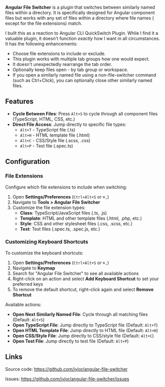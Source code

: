 <!-- Plugin description -->

**Angular File Switcher** is a plugin that switches between similarly named files within a directory. It is
specifically designed for Angular component files but works with any set of files within a directory where file names (
except for the file extensions) match.

I built this as a reaction to Angular CLI QuickSwitch Plugin. While I find it a valuable plugin, it doesn't function
_exactly_ how I want in all circumstances. It has the following enhancements:

- Choose file extensions to include or exclude.
- This plugin works with multiple tab groups how one would expect.
- It doesn't unexpectedly rearrange the tab order.
- Optionally keep files open - by tab group or workspace.
- If you open a similarly named file using a non-file-switcher command (such as Ctrl+Click), you can optionally close
  other similarly named files.

## Features

- **Cycle Between Files**: Press `Alt+S` to cycle through all component files (TypeScript, HTML, CSS, etc.)
- **Direct File Access**: Jump directly to specific file types:
  - `Alt+T` - TypeScript file (.ts)
  - `Alt+H` - HTML template file (.html)
  - `Alt+C` - CSS/Style file (.scss, .css)
  - `Alt+P` - Test file (.spec.ts)

## Configuration

### File Extensions

Configure which file extensions to include when switching:

1. Open **Settings/Preferences** (`Ctrl+Alt+S` or `⌘,`)
2. Navigate to **Tools > Angular File Switcher**
3. Customize the file extension types:
   - **Class**: TypeScript/JavaScript files (.ts, .js)
   - **Template**: HTML and other template files (.html, .php, etc.)
   - **Style**: CSS and other stylesheet files (.css, .scss, etc.)
   - **Test**: Test files (.spec.ts, .spec.js, etc.)

### Customizing Keyboard Shortcuts

To customize the keyboard shortcuts:

1. Open **Settings/Preferences** (`Ctrl+Alt+S` or `⌘,`)
2. Navigate to **Keymap**
3. Search for "Angular File Switcher" to see all available actions
4. Right-click on an action and select **Add Keyboard Shortcut** to set your preferred keys
5. To remove the default shortcut, right-click again and select **Remove Shortcut**

Available actions:

- **Open Next Similarly Named File**: Cycle through all matching files (Default: `Alt+S`)
- **Open TypeScript File**: Jump directly to TypeScript file (Default: `Alt+T`)
- **Open HTML Template File**: Jump directly to HTML file (Default: `Alt+H`)
- **Open CSS/Style File**: Jump directly to CSS/style file (Default: `Alt+C`)
- **Open Test File**: Jump directly to test file (Default: `Alt+P`)

## Links

Source code: https://github.com/jyjor/angular-file-switcher

Issues: https://github.com/jyjor/angular-file-switcher/issues

<!-- Plugin description end -->
